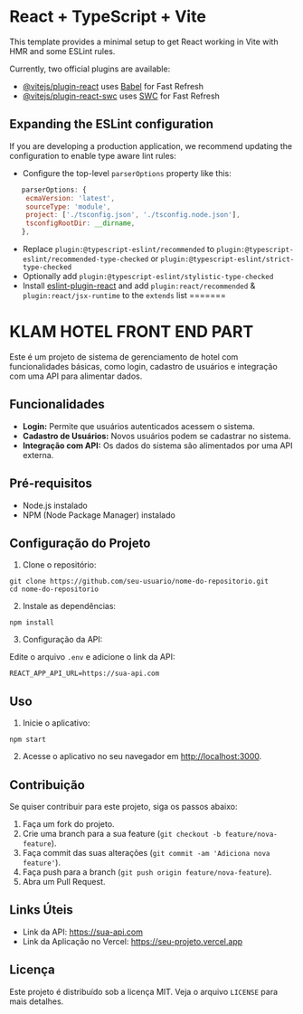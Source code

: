 
# React + TypeScript + Vite

This template provides a minimal setup to get React working in Vite with HMR and some ESLint rules.

Currently, two official plugins are available:

- [@vitejs/plugin-react](https://github.com/vitejs/vite-plugin-react/blob/main/packages/plugin-react/README.md) uses [Babel](https://babeljs.io/) for Fast Refresh
- [@vitejs/plugin-react-swc](https://github.com/vitejs/vite-plugin-react-swc) uses [SWC](https://swc.rs/) for Fast Refresh

## Expanding the ESLint configuration

If you are developing a production application, we recommend updating the configuration to enable type aware lint rules:

- Configure the top-level `parserOptions` property like this:

```js
   parserOptions: {
    ecmaVersion: 'latest',
    sourceType: 'module',
    project: ['./tsconfig.json', './tsconfig.node.json'],
    tsconfigRootDir: __dirname,
   },
```

- Replace `plugin:@typescript-eslint/recommended` to `plugin:@typescript-eslint/recommended-type-checked` or `plugin:@typescript-eslint/strict-type-checked`
- Optionally add `plugin:@typescript-eslint/stylistic-type-checked`
- Install [eslint-plugin-react](https://github.com/jsx-eslint/eslint-plugin-react) and add `plugin:react/recommended` & `plugin:react/jsx-runtime` to the `extends` list
=======
<body>
  <h1>KLAM HOTEL FRONT END PART</h1>

  <p>Este é um projeto de sistema de gerenciamento de hotel com funcionalidades básicas, como login, cadastro de usuários e integração com uma API para alimentar dados.</p>

  <h2>Funcionalidades</h2>

  <ul>
    <li><strong>Login:</strong> Permite que usuários autenticados acessem o sistema.</li>
    <li><strong>Cadastro de Usuários:</strong> Novos usuários podem se cadastrar no sistema.</li>
    <li><strong>Integração com API:</strong> Os dados do sistema são alimentados por uma API externa.</li>
  </ul>

  <h2>Pré-requisitos</h2>

  <ul>
    <li>Node.js instalado</li>
    <li>NPM (Node Package Manager) instalado</li>
  </ul>

  <h2>Configuração do Projeto</h2>

  <ol>
    <li>Clone o repositório:</li>
  </ol>

  <pre><code>git clone https://github.com/seu-usuario/nome-do-repositorio.git
cd nome-do-repositorio</code></pre>

  <ol start="2">
    <li>Instale as dependências:</li>
  </ol>

  <pre><code>npm install</code></pre>

  <ol start="3">
    <li>Configuração da API:</li>
  </ol>

  <p>Edite o arquivo <code>.env</code> e adicione o link da API:</p>

  <pre><code>REACT_APP_API_URL=https://sua-api.com</code></pre>

  <h2>Uso</h2>

  <ol>
    <li>Inicie o aplicativo:</li>
  </ol>

  <pre><code>npm start</code></pre>

  <ol start="2">
    <li>Acesse o aplicativo no seu navegador em <a href="http://localhost:3000">http://localhost:3000</a>.</li>
  </ol>

  <h2>Contribuição</h2>

  <p>Se quiser contribuir para este projeto, siga os passos abaixo:</p>

  <ol>
    <li>Faça um fork do projeto.</li>
    <li>Crie uma branch para a sua feature (<code>git checkout -b feature/nova-feature</code>).</li>
    <li>Faça commit das suas alterações (<code>git commit -am 'Adiciona nova feature'</code>).</li>
    <li>Faça push para a branch (<code>git push origin feature/nova-feature</code>).</li>
    <li>Abra um Pull Request.</li>
  </ol>

  <h2>Links Úteis</h2>

  <ul>
    <li>Link da API: <a href="https://sua-api.com">https://sua-api.com</a></li>
    <li>Link da Aplicação no Vercel: <a href="https://seu-projeto.vercel.app">https://seu-projeto.vercel.app</a></li>
  </ul>

  <h2>Licença</h2>

  <p>Este projeto é distribuído sob a licença MIT. Veja o arquivo <code>LICENSE</code> para mais detalhes.</p>
</body>

</html>

